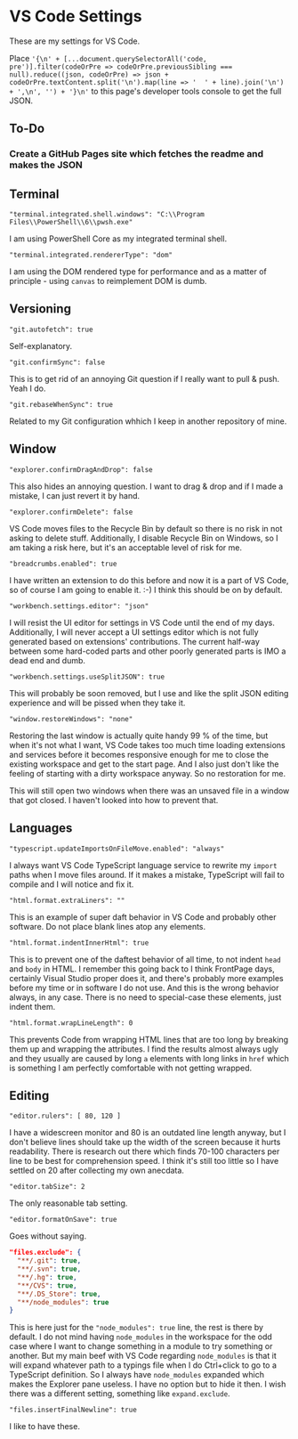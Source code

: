 # VS Code Settings

These are my settings for VS Code.

Place `'{\n' + [...document.querySelectorAll('code, pre')].filter(codeOrPre => codeOrPre.previousSibling === null).reduce((json, codeOrPre) => json + codeOrPre.textContent.split('\n').map(line => '  ' + line).join('\n') + ',\n', '') + '}\n'` to this page's developer tools console to get the full JSON.

## To-Do

### Create a GitHub Pages site which fetches the readme and makes the JSON

## Terminal

`"terminal.integrated.shell.windows": "C:\\Program Files\\PowerShell\\6\\pwsh.exe"`

I am using PowerShell Core as my integrated terminal shell.

`"terminal.integrated.rendererType": "dom"`

I am using the DOM rendered type for performance and as a matter of principle - using `canvas` to reimplement DOM is dumb.

## Versioning

`"git.autofetch": true`

Self-explanatory.

`"git.confirmSync": false`

This is to get rid of an annoying Git question if I really want to pull & push. Yeah I do.

`"git.rebaseWhenSync": true`

Related to my Git configuration whhich I keep in another repository of mine.

## Window

`"explorer.confirmDragAndDrop": false`

This also hides an annoying question. I want to drag & drop and if I made a mistake, I can just revert it by hand.

`"explorer.confirmDelete": false`

VS Code moves files to the Recycle Bin by default so there is no risk in not asking to delete stuff.
Additionally, I disable Recycle Bin on Windows, so I am taking a risk here, but it's an acceptable level of risk for me.

`"breadcrumbs.enabled": true`

I have written an extension to do this before and now it is a part of VS Code, so of course I am going to enable it. :-)
I think this should be on by default.

`"workbench.settings.editor": "json"`

I will resist the UI editor for settings in VS Code until the end of my days.
Additionally, I will never accept a UI settings editor which is not fully generated based on extensions' contributions.
The current half-way between some hard-coded parts and other poorly generated parts is IMO a dead end and dumb.

`"workbench.settings.useSplitJSON": true`

This will probably be soon removed, but I use and like the split JSON editing experience and will be pissed when they take it.

`"window.restoreWindows": "none"`

Restoring the last window is actually quite handy 99 % of the time, but when it's not what I want, VS Code takes too much
time loading extensions and services before it becomes responsive enough for me to close the existing workspace and get to
the start page. And I also just don't like the feeling of starting with a dirty workspace anyway. So no restoration for me.

This will still open two windows when there was an unsaved file in a window that got closed. I haven't looked into how to
prevent that.

## Languages

`"typescript.updateImportsOnFileMove.enabled": "always"`

I always want VS Code TypeScript language service to rewrite my `import` paths when I move files around.
If it makes a mistake, TypeScript will fail to compile and I will notice and fix it.

`"html.format.extraLiners": ""`

This is an example of super daft behavior in VS Code and probably other software. Do not place blank lines atop any elements.

`"html.format.indentInnerHtml": true`

This is to prevent one of the daftest behavior of all time, to not indent `head` and `body` in HTML.
I remember this going back to I think FrontPage days, certainly Visual Studio proper does it, and there's probably more examples
before my time or in software I do not use.
And this is the wrong behavior always, in any case. There is no need to special-case these elements, just indent them.

`"html.format.wrapLineLength": 0`

This prevents Code from wrapping HTML lines that are too long by breaking them up and wrapping the attributes.
I find the results almost always ugly and they usually are caused by long `a` elements with long links in `href` which is something
I am perfectly comfortable with not getting wrapped.

## Editing

`"editor.rulers": [ 80, 120 ]`

I have a widescreen monitor and 80 is an outdated line length anyway, but I don't believe lines should take up the width
of the screen because it hurts readability. There is research out there which finds 70-100 characters per line to be best
for comprehension speed. I think it's still too little so I have settled on 20 after collecting my own anecdata.

`"editor.tabSize": 2`

The only reasonable tab setting.

`"editor.formatOnSave": true`

Goes without saying.

```json
"files.exclude": {
  "**/.git": true,
  "**/.svn": true,
  "**/.hg": true,
  "**/CVS": true,
  "**/.DS_Store": true,
  "**/node_modules": true
}
```

This is here just for the `"node_modules": true` line, the rest is there by default. I do not mind having `node_modules`
in the workspace for the odd case where I want to change something in a module to try something or another. But my main
beef with VS Code regarding `node_modules` is that it will expand whatever path to a typings file when I do Ctrl+click
to go to a TypeScript definition. So I always have `node_modules` expanded which makes the Explorer pane useless. I have
no option but to hide it then. I wish there was a different setting, something like `expand.exclude`.

`"files.insertFinalNewline": true`

I like to have these.
